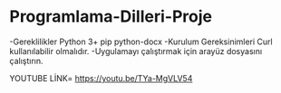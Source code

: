 # Programlama-Dilleri-Proje
-Gereklilikler
Python 3+
pip
python-docx
-Kurulum Gereksinimleri
Curl kullanılabilir olmalıdır.
-Uygulamayı çalıştırmak için arayüz dosyasını çalıştırın.



YOUTUBE LİNK= https://youtu.be/TYa-MgVLV54

